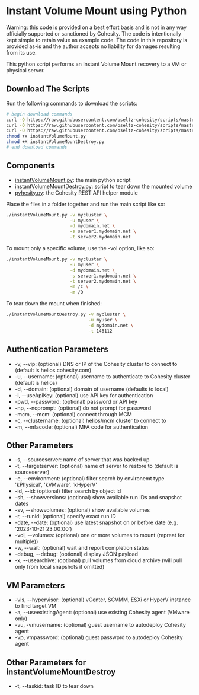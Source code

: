 # Instant Volume Mount using Python

Warning: this code is provided on a best effort basis and is not in any way officially supported or sanctioned by Cohesity. The code is intentionally kept simple to retain value as example code. The code in this repository is provided as-is and the author accepts no liability for damages resulting from its use.

This python script performs an Instant Volume Mount recovery to a VM or physical server.

## Download The Scripts

Run the following commands to download the scripts:

```bash
# begin download commands
curl -O https://raw.githubusercontent.com/bseltz-cohesity/scripts/master/python/instantVolumeMount/instantVolumeMount.py
curl -O https://raw.githubusercontent.com/bseltz-cohesity/scripts/master/python/instantVolumeMount/instantVolumeMountDestroy.py
curl -O https://raw.githubusercontent.com/bseltz-cohesity/scripts/master/python/pyhesity.py
chmod +x instantVolumeMount.py
chmod +X instantVolumeMountDestroy.py
# end download commands
```

## Components

* [instantVolumeMount.py](https://raw.githubusercontent.com/bseltz-cohesity/scripts/master/python/instantVolumeMount/instantVolumeMount.py): the main python script
* [instantVolumeMountDestroy.py](https://raw.githubusercontent.com/bseltz-cohesity/scripts/master/python/instantVolumeMount/instantVolumeMountDestroy.py): script to tear down the mounted volume
* [pyhesity.py](https://raw.githubusercontent.com/bseltz-cohesity/scripts/master/python/pyhesity/pyhesity.py): the Cohesity REST API helper module

Place the files in a folder together and run the main script like so:

```bash
./instantVolumeMount.py -v mycluster \
                        -u myuser \
                        -d mydomain.net \
                        -s server1.mydomain.net \
                        -t server2.mydomain.net
```

To mount only a specific volume, use the -vol option, like so:

```bash
./instantVolumeMount.py -v mycluster \
                        -u myuser \
                        -d mydomain.net \
                        -s server1.mydomain.net \
                        -t server2.mydomain.net \
                        -m /C \
                        -m /D
```

To tear down the mount when finished:

```bash
./instantVolumeMountDestroy.py -v mycluster \
                               -u myuser \
                               -d mydomain.net \
                               -t 146112
```

## Authentication Parameters

* -v, --vip: (optional) DNS or IP of the Cohesity cluster to connect to (default is helios.cohesity.com)
* -u, --username: (optional) username to authenticate to Cohesity cluster (default is helios)
* -d, --domain: (optional) domain of username (defaults to local)
* -i, --useApiKey: (optional) use API key for authentication
* -pwd, --password: (optional) password or API key
* -np, --noprompt: (optional) do not prompt for password
* -mcm, --mcm: (optional) connect through MCM
* -c, --clustername: (optional) helios/mcm cluster to connect to
* -m, --mfacode: (optional) MFA code for authentication

## Other Parameters

* -s, --sourceserver: name of server that was backed up
* -t, --targetserver: (optional) name of server to restore to (default is sourceserver)
* -e, --environment: (optional) filter search by environemt type 'kPhysical', 'kVMware', 'kHyperV'
* -id, --id: (optional) filter search by object id
* -sh, --showversions: (optional) show available run IDs and snapshot dates
* -sv, --showvolumes: (optional) show available volumes
* -r, --runid: (optional) specify exact run ID
* -date, --date: (optional) use latest snapshot on or before date (e.g. '2023-10-21 23:00:00')
* -vol, --volumes: (optional) one or more volumes to mount (repreat for multiple))
* -w, --wait: (optional) wait and report completion status
* -debug, --debug: (optional) display JSON payload
* -x, --usearchive: (optional) pull volumes from cloud archive (will pull only from local snapshots if omitted)

## VM Parameters

* -vis, --hypervisor: (optional) vCenter, SCVMM, ESXi or HyperV instance to find target VM
* -a, --useexistingAgent: (optional) use existing Cohesity agent (VMware only)
* -vu, -vmusername: (optional) guest username to autodeploy Cohesity agent
* -vp, vmpassword: (optional) guest passwprd to autodeploy Cohesity agent

## Other Parameters for instantVolumeMountDestroy

* -t, --taskid: task ID to tear down
